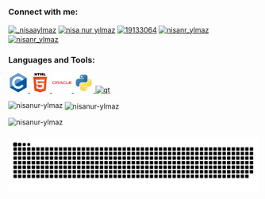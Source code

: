 
<h3 align="left">Connect with me:</h3>
<p align="left">
<a href="https://twitter.com/_nisaaylmaz" target="blank"><img align="center" src="https://raw.githubusercontent.com/rahuldkjain/github-profile-readme-generator/master/src/images/icons/Social/twitter.svg" alt="_nisaaylmaz" height="30" width="40" /></a>
<a href="https://linkedin.com/in/nisa nur yılmaz" target="blank"><img align="center" src="https://raw.githubusercontent.com/rahuldkjain/github-profile-readme-generator/master/src/images/icons/Social/linked-in-alt.svg" alt="nisa nur yılmaz" height="30" width="40" /></a>
<a href="https://stackoverflow.com/users/19133064" target="blank"><img align="center" src="https://raw.githubusercontent.com/rahuldkjain/github-profile-readme-generator/master/src/images/icons/Social/stack-overflow.svg" alt="19133064" height="30" width="40" /></a>
<a href="https://instagram.com/nisanr_ylmaz" target="blank"><img align="center" src="https://raw.githubusercontent.com/rahuldkjain/github-profile-readme-generator/master/src/images/icons/Social/instagram.svg" alt="nisanr_ylmaz" height="30" width="40" /></a>
<a href="https://discord.gg/nisanr_ylmaz" target="blank"><img align="center" src="https://raw.githubusercontent.com/rahuldkjain/github-profile-readme-generator/master/src/images/icons/Social/discord.svg" alt="nisanr_ylmaz" height="30" width="40" /></a>
</p>

<h3 align="left">Languages and Tools:</h3>
<p align="left"> <a href="https://www.cprogramming.com/" target="_blank" rel="noreferrer"> <img src="https://raw.githubusercontent.com/devicons/devicon/master/icons/c/c-original.svg" alt="c" width="40" height="40"/> </a> <a href="https://www.w3.org/html/" target="_blank" rel="noreferrer"> <img src="https://raw.githubusercontent.com/devicons/devicon/master/icons/html5/html5-original-wordmark.svg" alt="html5" width="40" height="40"/> </a> <a href="https://www.oracle.com/" target="_blank" rel="noreferrer"> <img src="https://raw.githubusercontent.com/devicons/devicon/master/icons/oracle/oracle-original.svg" alt="oracle" width="40" height="40"/> </a> <a href="https://www.python.org" target="_blank" rel="noreferrer"> <img src="https://raw.githubusercontent.com/devicons/devicon/master/icons/python/python-original.svg" alt="python" width="40" height="40"/> </a> <a href="https://www.qt.io/" target="_blank" rel="noreferrer"> <img src="https://upload.wikimedia.org/wikipedia/commons/0/0b/Qt_logo_2016.svg" alt="qt" width="40" height="40"/> </a> </p>

<p><img align="left" src="https://github-readme-stats.vercel.app/api/top-langs?username=nisanur-ylmaz&show_icons=true&locale=en&layout=compact" alt="nisanur-ylmaz" /></p>

<p>&nbsp;<img align="center" src="https://github-readme-stats.vercel.app/api?username=nisanur-ylmaz&show_icons=true&locale=en" alt="nisanur-ylmaz" /></p>

<p><img align="center" src="https://github-readme-streak-stats.herokuapp.com/?user=nisanur-ylmaz&" alt="nisanur-ylmaz" /></p>

###
<img src="https://raw.githubusercontent.com/Platane/snk/output/github-contribution-grid-snake.svg" alt="Snake animation" />

###
